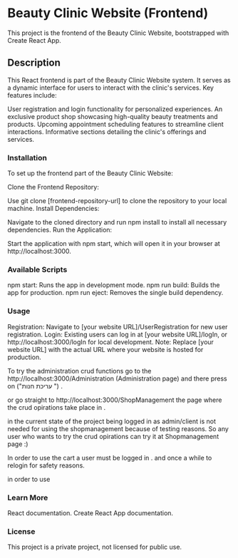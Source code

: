 # Beauty Clinic Website (Frontend)

This project is the frontend of the Beauty Clinic Website, bootstrapped with Create React App.

## Description

This React frontend is part of the Beauty Clinic Website system. It serves as a dynamic interface for users to interact with the clinic's services. Key features include:

User registration and login functionality for personalized experiences.
An exclusive product shop showcasing high-quality beauty treatments and products.
Upcoming appointment scheduling features to streamline client interactions.
Informative sections detailing the clinic's offerings and services.

### Installation

To set up the frontend part of the Beauty Clinic Website:

Clone the Frontend Repository:

Use git clone [frontend-repository-url] to clone the repository to your local machine.
Install Dependencies:

Navigate to the cloned directory and run npm install to install all necessary dependencies.
Run the Application:

Start the application with npm start, which will open it in your browser at http://localhost:3000.

### Available Scripts

npm start: Runs the app in development mode.
npm run build: Builds the app for production.
npm run eject: Removes the single build dependency.

### Usage

Registration: Navigate to [your website URL]/UserRegistration for new user registration.
Login: Existing users can log in at [your website URL]/logIn, or http://localhost:3000/logIn for local development.
Note: Replace [your website URL] with the actual URL where your website is hosted for production.


 To try the administration crud functions go to the http://localhost:3000/Administration (Administration page) and there press on ("עריכת חנות ") . 
 
 or go straight to http://localhost:3000/ShopManagement the page where the crud opirations take place in . 
 
 in the current state of the project being logged in as admin/client is not needed for using the shopmanagement  because of testing reasons.
 So any user who wants to try the crud opirations can try it at Shopmanagement page :) 

 In order to use the cart a user must be logged in . 
 and once a while to relogin for safety reasons. 
 
in order to use
 
### Learn More

React documentation.
Create React App documentation.

### License
This project is a private project, not licensed for public use.

